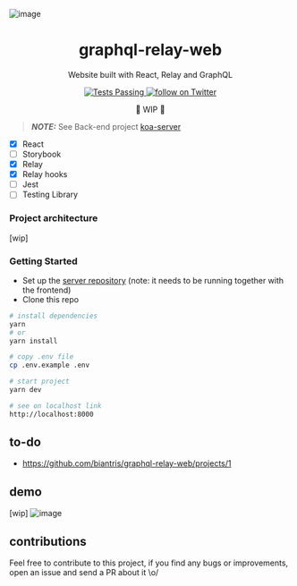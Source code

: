 ![image](https://user-images.githubusercontent.com/65451957/170831574-d80bac25-d618-47e4-bc1f-2afddc8b6f94.png)

<h1 align="center">
graphql-relay-web
</h1>

<p align="center">
Website built with React, Relay and GraphQL
</p>

<p align="center">
   <a href="https://github.com/biantris/graphql-relay-web/actions">
      <img alt="Tests Passing" src="https://github.com/biantris/graphql-relay-web/actions/workflows/test.yml/badge.svg" />
    </a>
    <a href="https://twitter.com/intent/follow?screen_name=biantris_">
        <img src="https://img.shields.io/twitter/follow/biantris_?style=social&logo=twitter"
        alt="follow on Twitter">
    </a>
</p>

<p align="center">🚧 WIP 🚧</p>

> **_NOTE:_** See Back-end project [koa-server](https://github.com/biantris/koa-server)

- [x] React
- [ ] Storybook
- [x] Relay
- [x] Relay hooks
- [ ] Jest
- [ ] Testing Library

### Project architecture
[wip]

### Getting Started
- Set up the [server repository](https://github.com/biantris/koa-server) (note: it needs to be running together with the frontend) 
- Clone this repo
```sh
# install dependencies
yarn
# or
yarn install

# copy .env file
cp .env.example .env

# start project
yarn dev

# see on localhost link
http://localhost:8000
```

## to-do
- https://github.com/biantris/graphql-relay-web/projects/1
 
## demo
[wip]
![image](https://user-images.githubusercontent.com/65451957/171497047-c1cc80ae-1336-473b-9795-aa436c0e8eee.png)

## contributions
Feel free to contribute to this project, if you find any bugs or improvements, open an issue and send a PR about it \o/
